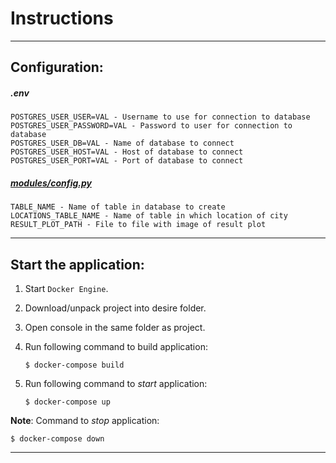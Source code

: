 # Instructions

---

## Configuration:

##### .env

    POSTGRES_USER_USER=VAL - Username to use for connection to database
    POSTGRES_USER_PASSWORD=VAL - Password to user for connection to database
    POSTGRES_USER_DB=VAL - Name of database to connect
    POSTGRES_USER_HOST=VAL - Host of database to connect
    POSTGRES_USER_PORT=VAL - Port of database to connect

##### [modules/config.py](modules/config.py)

    TABLE_NAME - Name of table in database to create
    LOCATIONS_TABLE_NAME - Name of table in which location of city
    RESULT_PLOT_PATH - File to file with image of result plot

---

## Start the application:

1. Start `Docker Engine`.


2. Download/unpack project into desire folder.  


3. Open console in the same folder as project.  


4. Run following command to build application:
    ```
    $ docker-compose build
    ```

5. Run following command to *start* application:
   ```
   $ docker-compose up
   ```

**Note**: Command to *stop* application:
```
$ docker-compose down
```

---